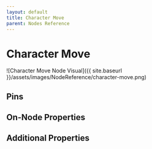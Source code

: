 ```yaml
---
layout: default
title: Character Move
parent: Nodes Reference
---
```

# Character Move

![Character Move Node Visual]({{ site.baseurl }}/assets/images/NodeReference/character-move.png)

## Pins

## On-Node Properties

## Additional Properties
